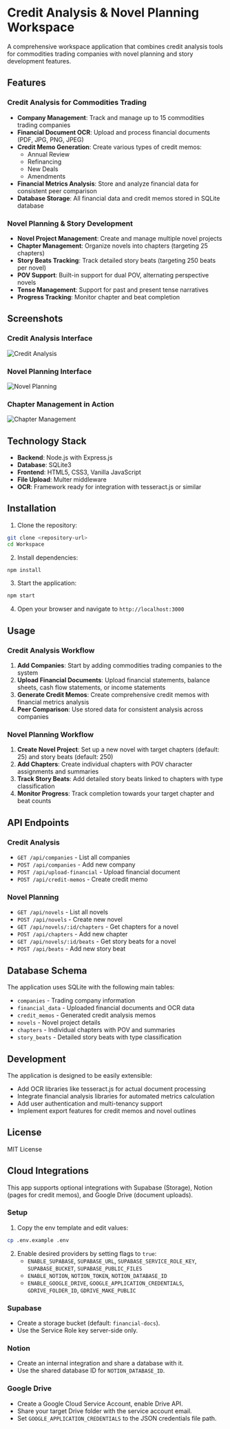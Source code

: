 # Credit Analysis & Novel Planning Workspace

A comprehensive workspace application that combines credit analysis tools for commodities trading companies with novel planning and story development features.

## Features

### Credit Analysis for Commodities Trading
- **Company Management**: Track and manage up to 15 commodities trading companies
- **Financial Document OCR**: Upload and process financial documents (PDF, JPG, PNG, JPEG)
- **Credit Memo Generation**: Create various types of credit memos:
  - Annual Review
  - Refinancing
  - New Deals
  - Amendments
- **Financial Metrics Analysis**: Store and analyze financial data for consistent peer comparison
- **Database Storage**: All financial data and credit memos stored in SQLite database

### Novel Planning & Story Development
- **Novel Project Management**: Create and manage multiple novel projects
- **Chapter Management**: Organize novels into chapters (targeting 25 chapters)
- **Story Beats Tracking**: Track detailed story beats (targeting 250 beats per novel)
- **POV Support**: Built-in support for dual POV, alternating perspective novels
- **Tense Management**: Support for past and present tense narratives
- **Progress Tracking**: Monitor chapter and beat completion

## Screenshots

### Credit Analysis Interface
![Credit Analysis](https://github.com/user-attachments/assets/f43fa598-80b6-4711-96db-4368b32bad2d)

### Novel Planning Interface
![Novel Planning](https://github.com/user-attachments/assets/c93e654c-1e3d-4271-9d9d-50580f4a125d)

### Chapter Management in Action
![Chapter Management](https://github.com/user-attachments/assets/4dcd3180-067c-45dd-8b8b-8a0c28f8ba3c)

## Technology Stack

- **Backend**: Node.js with Express.js
- **Database**: SQLite3
- **Frontend**: HTML5, CSS3, Vanilla JavaScript
- **File Upload**: Multer middleware
- **OCR**: Framework ready for integration with tesseract.js or similar

## Installation

1. Clone the repository:
```bash
git clone <repository-url>
cd Workspace
```

2. Install dependencies:
```bash
npm install
```

3. Start the application:
```bash
npm start
```

4. Open your browser and navigate to `http://localhost:3000`

## Usage

### Credit Analysis Workflow

1. **Add Companies**: Start by adding commodities trading companies to the system
2. **Upload Financial Documents**: Upload financial statements, balance sheets, cash flow statements, or income statements
3. **Generate Credit Memos**: Create comprehensive credit memos with financial metrics analysis
4. **Peer Comparison**: Use stored data for consistent analysis across companies

### Novel Planning Workflow

1. **Create Novel Project**: Set up a new novel with target chapters (default: 25) and story beats (default: 250)
2. **Add Chapters**: Create individual chapters with POV character assignments and summaries
3. **Track Story Beats**: Add detailed story beats linked to chapters with type classification
4. **Monitor Progress**: Track completion towards your target chapter and beat counts

## API Endpoints

### Credit Analysis
- `GET /api/companies` - List all companies
- `POST /api/companies` - Add new company
- `POST /api/upload-financial` - Upload financial document
- `POST /api/credit-memos` - Create credit memo

### Novel Planning
- `GET /api/novels` - List all novels
- `POST /api/novels` - Create new novel
- `GET /api/novels/:id/chapters` - Get chapters for a novel
- `POST /api/chapters` - Add new chapter
- `GET /api/novels/:id/beats` - Get story beats for a novel
- `POST /api/beats` - Add new story beat

## Database Schema

The application uses SQLite with the following main tables:
- `companies` - Trading company information
- `financial_data` - Uploaded financial documents and OCR data
- `credit_memos` - Generated credit analysis memos
- `novels` - Novel project details
- `chapters` - Individual chapters with POV and summaries
- `story_beats` - Detailed story beats with type classification

## Development

The application is designed to be easily extensible:
- Add OCR libraries like tesseract.js for actual document processing
- Integrate financial analysis libraries for automated metrics calculation
- Add user authentication and multi-tenancy support
- Implement export features for credit memos and novel outlines

## License

MIT License

## Cloud Integrations

This app supports optional integrations with Supabase (Storage), Notion (pages for credit memos), and Google Drive (document uploads).

### Setup

1. Copy the env template and edit values:
```bash
cp .env.example .env
```
2. Enable desired providers by setting flags to `true`:
   - `ENABLE_SUPABASE`, `SUPABASE_URL`, `SUPABASE_SERVICE_ROLE_KEY`, `SUPABASE_BUCKET`, `SUPABASE_PUBLIC_FILES`
   - `ENABLE_NOTION`, `NOTION_TOKEN`, `NOTION_DATABASE_ID`
   - `ENABLE_GOOGLE_DRIVE`, `GOOGLE_APPLICATION_CREDENTIALS`, `GDRIVE_FOLDER_ID`, `GDRIVE_MAKE_PUBLIC`

### Supabase
- Create a storage bucket (default: `financial-docs`).
- Use the Service Role key server-side only.

### Notion
- Create an internal integration and share a database with it.
- Use the shared database ID for `NOTION_DATABASE_ID`.

### Google Drive
- Create a Google Cloud Service Account, enable Drive API.
- Share your target Drive folder with the service account email.
- Set `GOOGLE_APPLICATION_CREDENTIALS` to the JSON credentials file path.
